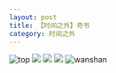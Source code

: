 ```yaml
---
layout: post
title: 【时间之外】奇书
category: 时间之外
---
```

![top](http://rbwl8nwm4.hd-bkt.clouddn.com/img/top-220325-2.png)
![](http://rc5p5sl4z.hd-bkt.clouddn.com/img/yi-220605-1.jpg)
![](http://rc5p5sl4z.hd-bkt.clouddn.com/img/yi-220605-3.jpg)
![](http://rc5p5sl4z.hd-bkt.clouddn.com/img/yi-220605-2.jpg)
![wanshan](http://rbwl8nwm4.hd-bkt.clouddn.com/img/wanshan.png)
  




